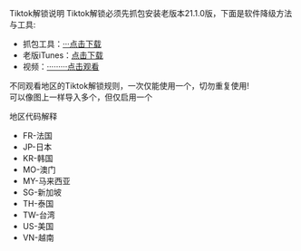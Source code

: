 Tiktok解锁说明
Tiktok解锁必须先抓包安装老版本21.1.0版，下面是软件降级方法与工具:  
* 抓包工具：[···点击下载](https://raw.githubusercontent.com/Semporia/TikTok-Unlock/master/iOS%E6%8A%93%E5%8C%85/iOS%E6%97%A7%E7%89%88%E5%BA%94%E7%94%A8%E4%B8%8B%E8%BD%BDv5.1.exe)
* 老版iTunes：[点击下载](https://secure-appldnld.apple.com/itunes12/091-87819-20180912-69177170-B085-11E8-B6AB-C1D03409AD2A6/iTunes64Setup.exe)
* 视频：[·········点击观看](https://b23.tv/FM1h5BD)

不同观看地区的Tiktok解锁规则，一次仅能使用一个，切勿重复使用!  
可以像图上一样导入多个，但仅启用一个  

地区代码解释
* FR-法国
* JP-日本
* KR-韩国
* MO-澳门
* MY-马来西亚
* SG-新加坡
* TH-泰国
* TW-台湾
* US-美国
* VN-越南
